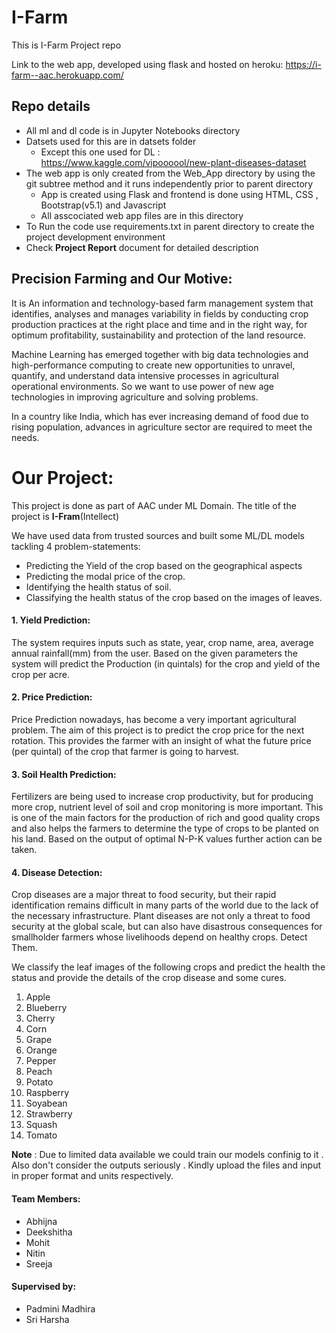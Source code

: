 # I-Farm
This is I-Farm Project repo

Link to the web app, developed using flask and hosted on heroku: https://i-farm--aac.herokuapp.com/

## Repo details
* All ml and dl code is in Jupyter Notebooks directory
* Datsets used for this are in datsets folder 
    * Except this one used for DL : https://www.kaggle.com/vipoooool/new-plant-diseases-dataset
* The web app is only created from the Web_App directory by using the git subtree method and it runs independently prior to parent directory
    * App is created using Flask and frontend is done using HTML, CSS , Bootstrap(v5.1) and Javascript
    * All asscociated web app files are in this directory
* To Run the code use requirements.txt in parent directory to create the project development environment
* Check **Project Report** document for detailed description
## Precision Farming and Our Motive:

It is An information and technology-based farm management system that identifies, analyses and manages variability in fields by conducting crop production practices at the right place and time and in the right way, for optimum profitability, sustainability and protection of the land resource.

Machine Learning has emerged together with big data technologies and high-performance computing to create new opportunities to unravel, quantify, and understand data intensive processes in agricultural operational environments. So we want to use power of new age technologies in improving agriculture and solving problems.

In a country like India, which has ever increasing demand of food due to rising population, advances in agriculture sector are required to meet the needs.

# Our Project:
This project is done as part of AAC under ML Domain. The title of the project is **I-Fram**(Intellect)

We have used data from trusted sources and built some ML/DL models tackling 4 problem-statements:

* Predicting the Yield of the crop based on the geographical aspects
* Predicting the modal price of the crop.
* Identifying the health status of soil.
* Classifying the health status of the crop based on the images of leaves.
#### 1. Yield Prediction:

The system requires inputs such as state, year, crop name, area, average annual rainfall(mm) from the user. Based on the given parameters the system will predict the Production (in quintals) for the crop and yield of the crop per acre.

#### 2. Price Prediction:

Price Prediction nowadays, has become a very important agricultural problem. The aim of this project is to predict the crop price for the next rotation. This provides the farmer with an insight of what the future price (per quintal) of the crop that farmer is going to harvest.

#### 3. Soil Health Prediction:

Fertilizers are being used to increase crop productivity, but for producing more crop, nutrient level of soil and crop monitoring is more important. This is one of the main factors for the production of rich and good quality crops and also helps the farmers to determine the type of crops to be planted on his land. Based on the output of optimal N-P-K values further action can be taken.

#### 4. Disease Detection:

Crop diseases are a major threat to food security, but their rapid identification remains difficult in many parts of the world due to the lack of the necessary infrastructure. Plant diseases are not only a threat to food security at the global scale, but can also have disastrous consequences for smallholder farmers whose livelihoods depend on healthy crops. Detect Them.

We classify the leaf images of the following crops and predict the health the status and provide the details of the crop disease and some cures.

1. Apple
2. Blueberry
3. Cherry
4. Corn
5. Grape
6. Orange
7. Pepper
8. Peach
9. Potato
10. Raspberry
11. Soyabean
12. Strawberry
13. Squash
14. Tomato


**Note** : Due to limited data available we could train our models confinig to it . Also don't consider the outputs seriously . Kindly upload the files and input in proper format and units respectively.

#### Team Members:
* Abhijna
* Deekshitha
* Mohit
* Nitin
* Sreeja
#### Supervised by:
* Padmini Madhira
* Sri Harsha


